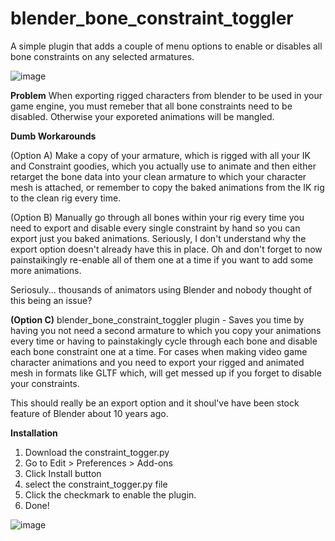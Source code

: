 # blender_bone_constraint_toggler
 A simple plugin that adds a couple of menu options to enable or disables all bone constraints on any selected armatures.
 
 ![image](https://github.com/TheConceptBoy/blender_bone_constraint_toggler/assets/52581279/081a3142-27e7-45e4-ab0c-f36ec6eec1b0)
 
 **Problem** 
 When exporting rigged characters from blender to be used in your game engine, you must remeber that all bone constraints need to be disabled. Otherwise your exporeted animations will be mangled. 

**Dumb Workarounds**

(Option A) Make a copy of your armature, which is rigged with all your IK and Constraint goodies, which you actually use to animate and then  either retarget the bone data into your clean armature to which your character mesh is attached, or remember to copy the baked animations from the IK rig to the clean rig every time.

(Option B) Manually go through all bones within your rig  every time you need to export and disable every single constraint by hand so you can export just you baked animations. Seriously, I don't understand why the export option doesn't already have this in place. Oh and don't forget to now painstaikingly re-enable all of them one at a time if you want to add some more animations.


Seriosuly... thousands of animators using Blender and nobody thought of this being an issue? 
 
 
 **(Option C)**
 blender_bone_constraint_toggler plugin - Saves you time by having you not need a second armature to which you copy your animations every time or having to painstakingly cycle through each bone and disable each bone constraint one at a time.
 For cases when making video game character animations and you need to export your rigged and animated mesh in formats like GLTF which, will get messed up if you forget to disable your constraints.
 
 This should really be an export option and it shoul've have been stock feature of Blender about 10 years ago.

**Installation**

1) Download the constraint_togger.py
2) Go to Edit > Preferences > Add-ons
3) Click Install button
4) select the constraint_togger.py file
5) Click the checkmark to enable the plugin.
6) Done!
 

![image](https://github.com/TheConceptBoy/blender_bone_constraint_toggler/assets/52581279/c168a8d0-9582-4901-a48c-885912585cf5)
